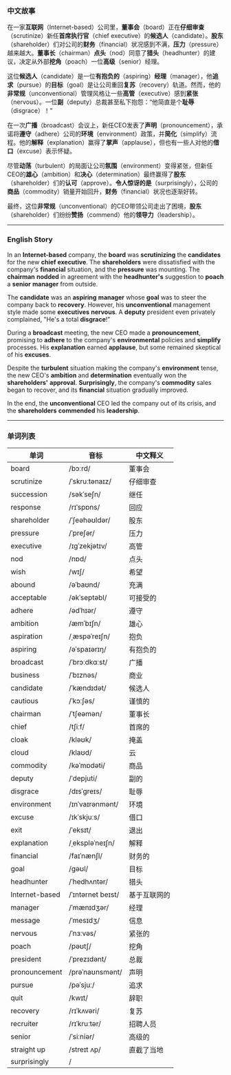 ### 中文故事
在一家**互联网**（Internet-based）公司里，**董事会**（board）正在**仔细审查**（scrutinize）新任**首席执行官**（chief executive）的**候选人**（candidate）。**股东**（shareholder）们对公司的**财务**（financial）状况感到不满，**压力**（pressure）越来越大。**董事长**（chairman）**点头**（nod）同意了**猎头**（headhunter）的建议，决定从外部**挖角**（poach）一位**高级**（senior）经理。

这位**候选人**（candidate）是一位**有抱负的**（aspiring）**经理**（manager），他**追求**（pursue）的**目标**（goal）是让公司重回**复苏**（recovery）轨道。然而，他的**非常规**（unconventional）管理风格让一些**高管**（executive）感到**紧张**（nervous）。一位**副**（deputy）总裁甚至私下抱怨：“他简直是个**耻辱**（disgrace）！”

在一次**广播**（broadcast）会议上，新任CEO发表了**声明**（pronouncement），承诺将**遵守**（adhere）公司的**环境**（environment）政策，并**简化**（simplify）流程。他的**解释**（explanation）赢得了**掌声**（applause），但也有一些人对他的**借口**（excuse）表示怀疑。

尽管**动荡**（turbulent）的局面让公司**氛围**（environment）变得紧张，但新任CEO的**雄心**（ambition）和**决心**（determination）最终赢得了**股东**（shareholder）们的**认可**（approve）。**令人惊讶的是**（surprisingly），公司的**商品**（commodity）销量开始回升，**财务**（financial）状况也逐渐好转。

最终，这位**非常规**（unconventional）的CEO带领公司走出了困境，**股东**（shareholder）们纷纷**赞扬**（commend）他的**领导力**（leadership）。

---

### English Story
In an **Internet-based** company, the **board** was **scrutinizing** the **candidates** for the new **chief executive**. The **shareholders** were dissatisfied with the company's **financial** situation, and the **pressure** was mounting. The **chairman** **nodded** in agreement with the **headhunter's** suggestion to **poach** a **senior** **manager** from outside.

The **candidate** was an **aspiring** **manager** whose **goal** was to steer the company back to **recovery**. However, his **unconventional** management style made some **executives** **nervous**. A **deputy** president even privately complained, "He's a total **disgrace**!"

During a **broadcast** meeting, the new CEO made a **pronouncement**, promising to **adhere** to the company's **environmental** policies and **simplify** processes. His **explanation** earned **applause**, but some remained skeptical of his **excuses**.

Despite the **turbulent** situation making the company's **environment** tense, the new CEO's **ambition** and **determination** eventually won the **shareholders'** **approval**. **Surprisingly**, the company's **commodity** sales began to recover, and its **financial** situation gradually improved.

In the end, the **unconventional** CEO led the company out of its crisis, and the **shareholders** **commended** his **leadership**.

---

### 单词列表

| 单词            | 音标                          | 中文释义           |
|-----------------|-------------------------------|--------------------|
| board           | /bɔːrd/                       | 董事会             |
| scrutinize      | /ˈskruːtənaɪz/                | 仔细审查           |
| succession      | /səkˈseʃn/                    | 继任               |
| response        | /rɪˈspɒns/                    | 回应               |
| shareholder     | /ˈʃeəhəʊldər/                 | 股东               |
| pressure        | /ˈpreʃər/                     | 压力               |
| executive       | /ɪɡˈzekjətɪv/                 | 高管               |
| nod             | /nɒd/                         | 点头               |
| wish            | /wɪʃ/                         | 希望               |
| abound          | /əˈbaʊnd/                     | 充满               |
| acceptable      | /əkˈseptəbl/                  | 可接受的           |
| adhere          | /ədˈhɪər/                     | 遵守               |
| ambition        | /æmˈbɪʃn/                     | 雄心               |
| aspiration      | /ˌæspəˈreɪʃn/                 | 抱负               |
| aspiring        | /əˈspaɪərɪŋ/                  | 有抱负的           |
| broadcast       | /ˈbrɔːdkɑːst/                 | 广播               |
| business        | /ˈbɪznəs/                     | 商业               |
| candidate       | /ˈkændɪdət/                   | 候选人             |
| cautious        | /ˈkɔːʃəs/                     | 谨慎的             |
| chairman        | /ˈtʃeəmən/                    | 董事长             |
| chief           | /tʃiːf/                       | 首席的             |
| cloak           | /kləʊk/                       | 掩盖               |
| cloud           | /klaʊd/                       | 云                 |
| commodity       | /kəˈmɒdəti/                   | 商品               |
| deputy          | /ˈdepjuti/                    | 副的               |
| disgrace        | /dɪsˈɡreɪs/                   | 耻辱               |
| environment     | /ɪnˈvaɪrənmənt/               | 环境               |
| excuse          | /ɪkˈskjuːs/                   | 借口               |
| exit            | /ˈeksɪt/                      | 退出               |
| explanation     | /ˌekspləˈneɪʃn/               | 解释               |
| financial       | /faɪˈnænʃl/                   | 财务的             |
| goal            | /ɡəʊl/                        | 目标               |
| headhunter      | /ˈhedhʌntər/                  | 猎头               |
| Internet-based  | /ˈɪntərnet beɪst/             | 基于互联网的       |
| manager         | /ˈmænɪdʒər/                   | 经理               |
| message         | /ˈmesɪdʒ/                     | 信息               |
| nervous         | /ˈnɜːvəs/                     | 紧张的             |
| poach           | /pəʊtʃ/                       | 挖角               |
| president       | /ˈprezɪdənt/                  | 总裁               |
| pronouncement   | /prəˈnaʊnsmənt/               | 声明               |
| pursue          | /pəˈsjuː/                     | 追求               |
| quit            | /kwɪt/                        | 辞职               |
| recovery        | /rɪˈkʌvəri/                   | 复苏               |
| recruiter       | /rɪˈkruːtər/                  | 招聘人员           |
| senior          | /ˈsiːniər/                    | 高级的             |
| straight up     | /streɪt ʌp/                   | 直截了当地         |
| surprisingly    | /